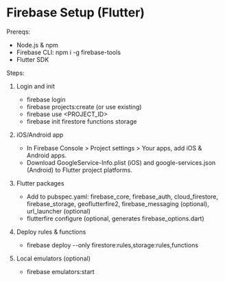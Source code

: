 # Firebase Setup (Flutter)

Prereqs:
- Node.js & npm
- Firebase CLI: npm i -g firebase-tools
- Flutter SDK

Steps:
1) Login and init
   - firebase login
   - firebase projects:create (or use existing)
   - firebase use <PROJECT_ID>
   - firebase init firestore functions storage

2) iOS/Android app
   - In Firebase Console > Project settings > Your apps, add iOS & Android apps.
   - Download GoogleService-Info.plist (iOS) and google-services.json (Android) to Flutter project platforms.

3) Flutter packages
   - Add to pubspec.yaml: firebase_core, firebase_auth, cloud_firestore, firebase_storage, geoflutterfire2, firebase_messaging (optional), url_launcher (optional)
   - flutterfire configure (optional, generates firebase_options.dart)

4) Deploy rules & functions
   - firebase deploy --only firestore:rules,storage:rules,functions

5) Local emulators (optional)
   - firebase emulators:start

